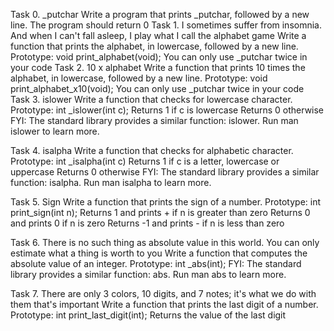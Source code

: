 Task 0. _putchar
	Write a program that prints _putchar, followed by a new line.
	The program should return 0
Task 1. I sometimes suffer from insomnia. And when I can't fall asleep, I play what I call the alphabet game
Write a function that prints the alphabet, in lowercase, followed by a new line.
	Prototype: void print_alphabet(void);
	You can only use _putchar twice in your code
Task 2. 10 x alphabet
Write a function that prints 10 times the alphabet, in lowercase, followed by a new line.
	Prototype: void print_alphabet_x10(void);
	You can only use _putchar twice in your code
Task 3. islower
Write a function that checks for lowercase character.
	Prototype: int _islower(int c);
	Returns 1 if c is lowercase
	Returns 0 otherwise
FYI: The standard library provides a similar function: islower. Run man islower to learn more.

Task 4. isalpha
	Write a function that checks for alphabetic character.
	Prototype: int _isalpha(int c)
	Returns 1 if c is a letter, lowercase or uppercase
	Returns 0 otherwise
FYI: The standard library provides a similar function: isalpha. Run man isalpha to learn more.

Task 5. Sign
Write a function that prints the sign of a number.
	Prototype: int print_sign(int n);
	Returns 1 and prints + if n is greater than zero
	Returns 0 and prints 0 if n is zero
	Returns -1 and prints - if n is less than zero

Task 6. There is no such thing as absolute value in this world. You can only estimate what a thing is worth to you
Write a function that computes the absolute value of an integer.
	Prototype: int _abs(int);
	FYI: The standard library provides a similar function: abs. Run man abs to learn more.

Task 7. There are only 3 colors, 10 digits, and 7 notes; it's what we do with them that's important
Write a function that prints the last digit of a number.
	Prototype: int print_last_digit(int);
	Returns the value of the last digit
